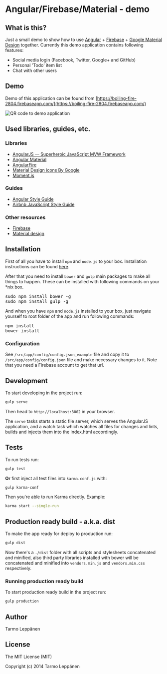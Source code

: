 Angular/Firebase/Material - demo
============

## What is this?

Just a small demo to show how to use [Angular](https://angularjs.org/) + [Firebase](https://www.firebase.com/) + 
[Google Material Design](https://www.google.com/design/spec/material-design/introduction.html) together. Currently
this demo application contains following features:

 * Social media login (Facebook, Twitter, Google+ and GitHub)
 * Personal 'Todo' item list
 * Chat with other users

## Demo

Demo of this application can be found from [https://boiling-fire-2804.firebaseapp.com/](https://boiling-fire-2804.firebaseapp.com/)
 
![QR code to demo application](https://raw.github.com/tarlepp/Angular-Firebase-Material-Demo/master/qr.png)

## Used libraries, guides, etc.

### Libraries

 * [AngularJS — Superheroic JavaScript MVW Framework](https://angularjs.org/)
 * [Angular Material](https://material.angularjs.org/)
 * [AngularFire](https://www.firebase.com/docs/web/libraries/angular/)
 * [Material Design icons By Google](https://github.com/google/material-design-icons)
 * [Moment.js](http://momentjs.com/)

### Guides

 * [Angular Style Guide](https://github.com/johnpapa/angular-styleguide)
 * [Airbnb JavaScript Style Guide](https://github.com/airbnb/javascript/tree/master/es5)

### Other resources

 * [Firebase](https://www.firebase.com/)
 * [Material design](https://www.google.com/design/spec/material-design/)

## Installation

First of all you have to install <code>npm</code> and <code>node.js</code> to your box. Installation instructions can
be found [here](https://github.com/joyent/node/wiki/Installing-Node.js-via-package-manager).

After that you need to install <code>bower</code> and <code>gulp</code> main packages to make all  things to happen. 
These can be installed with following commands on your *nix box.
<pre>
sudo npm install bower -g
sudo npm install gulp -g
</pre>

And when you have <code>npm</code> and <code>node.js</code> installed to your box, just navigate yourself to root folder
of the app and run following commands:

<pre>
npm install
bower install
</pre>

### Configuration

See ```/src/app/config/config.json_example``` file and copy it to ```/src/app/config/config.json``` file and make
necessary changes to it. Note that you need a Firebase account to get that url.

## Development

To start developing in the project run:

```bash
gulp serve
```

Then head to `http://localhost:3002` in your browser.

The `serve` tasks starts a static file server, which serves the AngularJS application, and a watch task which watches 
all files for changes and lints, builds and injects them into the index.html accordingly.

## Tests

To run tests run:

```bash
gulp test
```

**Or** first inject all test files into `karma.conf.js` with:

```bash
gulp karma-conf
```

Then you're able to run Karma directly. Example:

```bash
karma start --single-run
```

## Production ready build - a.k.a. dist

To make the app ready for deploy to production run:

```bash
gulp dist
```

Now there's a `./dist` folder with all scripts and stylesheets concatenated and minified, also third party libraries 
installed with bower will be concatenated and minified into `vendors.min.js` and `vendors.min.css` respectively.

### Running production ready build

To start production ready build in the project run:

```bash
gulp production
```

## Author

Tarmo Leppänen

## License

The MIT License (MIT)

Copyright (c) 2014 Tarmo Leppänen